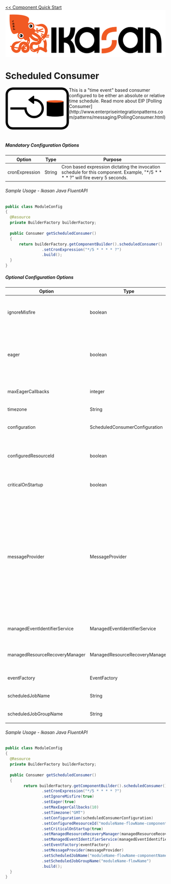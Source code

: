 [<< Component Quick Start](../../Readme.md)
![IKASAN](../../../developer/docs/quickstart-images/Ikasan-title-transparent.png)
# Scheduled Consumer

<img src="../../../developer/docs/quickstart-images/polling-consumer.png" width="200px" align="left">
This is a &quot;time event&quot; based consumer configured to be either an absolute or relative time schedule.
Read more about EIP [Polling Consumer](http://www.enterpriseintegrationpatterns.com/patterns/messaging/PollingConsumer.html)
<br/>
<br/>
<br/>
<br/>

##### Mandatory Configuration Options

| Option | Type | Purpose |
| --- | --- | --- |
| cronExpression | String | Cron based expression dictating the invocation schedule for this component. Example, "\*/5 \* \* \* \* ?" will fire every 5 seconds.|

###### Sample Usage - Ikasan Java FluentAPI
```java
public class ModuleConfig 
{
  @Resource
  private BuilderFactory builderFactory;

  public Consumer getScheduledConsumer() 
  {
      return builderFactory.getComponentBuilder().scheduledConsumer()
                .setCronExpression("*/5 * * * * ?")
                .build();
  }
}
```

##### Optional Configuration Options

| Option | Type | Purpose |
| --- | --- | --- |
| ignoreMisfire | boolean | Default is false. When false the scheduler will try to fire any misfires as soon as possible. When true this will tell the scheduler to ignore misfires and wait for the next scheduled time.|
| eager | boolean | Tells the consumer to immediately re-schedule itself to invoke again, regardless of the initial cron schedule. This is useful for consumers dealing with lots of data which can be continuously consumed until exhausted, at which point it returns to its initial cron schedule.|
| maxEagerCallbacks | integer | Override the maximum number of consecutive eager invocations. Default is unlimited until no more data available.|
| timezone | String | Optional timezone used by Quartz scheduler. |
| configuration | ScheduledConsumerConfiguration | Override configuration with a complete instance of the ScheduledConsumerConfiguration. See [Configured Resources](TODO/Readme.md).|
| configuredResourceId | boolean | Override default generated configuredResource identifier. This is useful if you want to shared configuredResource instances across components. See [Configured Resources](TODO/Readme.md).|
| criticalOnStartup | boolean | Default false. Override to specify whether the failure of starting this consumer component should also fail the flow starting. |
| messageProvider | MessageProvider | Data provider for this consumer. Default is a simple ScheduledConsumer which is invoked with a Quartz JobExecutionContext instance. Default messageProvider will simply transition to the next component in the flow. MessageProvider can be overridden with a CallbackScheduledConsumer which is invoked with a Quartz JobExecutionContext, but leaves control with the developer to consume source system events as required. This is recommended when consuming large amounts of data within a single schedule as the developer can control how much data is read and processed by the flow on each callback. All consumption within the CallbackScheduledConsumer is within a single transaction. |
| managedEventIdentifierService | ManagedEventIdentifierService | Default null. Override to provide your own ManagedEventIdentifierService. See [Managed Event Identifier Service](TODO/Readme.md) for details. |
| managedResourceRecoveryManager | ManagedResourceRecoveryManager | Default null. Override to provide your own ManagedResourceRecoveryManager. See [Managed Resource Recovery Manager](TODO/Readme.md) for details. |
| eventFactory | EventFactory | Default null. Override to provide your own EventFactory. Only override this if you are an Ikasan Ninja. |
| scheduledJobName | String | Default generated. Override to provide your own Quartz ScheduledJobName. |
| scheduledJobGroupName | String | Default generated. Override to provide your own Quartz ScheduledJobGroupName. |


###### Sample Usage - Ikasan Java FluentAPI

```java
public class ModuleConfig 
{
  @Resource
  private BuilderFactory builderFactory;

  public Consumer getScheduledConsumer() 
  {
        return builderFactory.getComponentBuilder().scheduledConsumer()
                .setCronExpression("*/5 * * * * ?")
                .setIgnoreMisfire(true)
                .setEager(true)
                .setMaxEagerCallbacks(10)
                .setTimezone("GMT")
                .setConfiguration(scheduledConsumerConfiguration)
                .setConfiguredResourceId("moduleName-flowName-component")
                .setCriticalOnStartup(true)
                .setManagedResourceRecoveryManager(managedResourceRecoveryManager)
                .setManagedEventIdentifierService(managedEventIdentifierService)
                .setEventFactory(eventFactory)
                .setMessageProvider(messageProvider)
                .setScheduledJobName("moduleName-flowName-componentName")
                .setScheduledJobGroupName("moduleName-flowName")
                .build();  
  }
}

```
